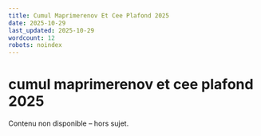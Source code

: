 ```yaml
---
title: Cumul Maprimerenov Et Cee Plafond 2025
date: 2025-10-29
last_updated: 2025-10-29
wordcount: 12
robots: noindex
---
```


# cumul maprimerenov et cee plafond 2025

Contenu non disponible – hors sujet.